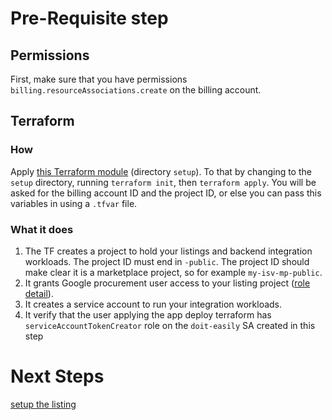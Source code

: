 # Pre-Requisite step

## Permissions

First, make sure that you have permissions `billing.resourceAssociations.create` on the billing account.

## Terraform
### How
 Apply  [this Terraform module](../terraform/setup/)  (directory `setup`). To that by changing to the `setup` directory, running `terraform init`, then `terraform apply`. You will be asked for the billing account ID and the project ID, or else you can pass this variables in using a `.tfvar` file.

### What it does

1. The TF creates a project to hold your listings and backend integration workloads. The project ID must end in `-public`. The project ID should make clear it is a marketplace project, so for example `my-isv-mp-public`.
2. It grants Google procurement user access to your listing project ([role detail](../terraform/setup/iam.tf)).
3. It creates a service account to run your integration workloads.
4. It verify that the user applying the app deploy terraform has `serviceAccountTokenCreator` role on the `doit-easily` SA created in this step


# Next Steps

[setup the listing](2-setup-the-listing.md)